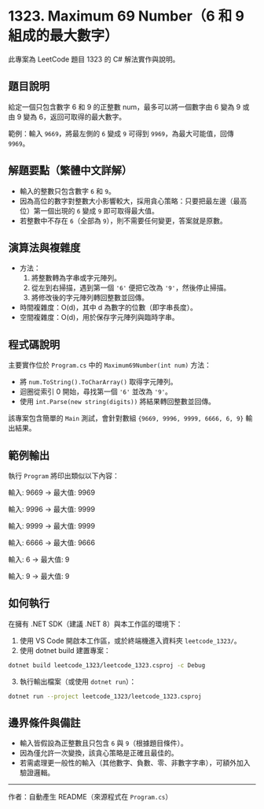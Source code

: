 # 1323. Maximum 69 Number（6 和 9 組成的最大數字）

此專案為 LeetCode 題目 1323 的 C# 解法實作與說明。

## 題目說明

給定一個只包含數字 6 和 9 的正整數 num，最多可以將一個數字由 6 變為 9 或由 9 變為 6，返回可取得的最大數字。

範例：輸入 `9669`，將最左側的 `6` 變成 `9` 可得到 `9969`，為最大可能值，回傳 `9969`。

## 解題要點（繁體中文詳解）

- 輸入的整數只包含數字 `6` 和 `9`。
- 因為高位的數字對整數大小影響較大，採用貪心策略：只要把最左邊（最高位）第一個出現的 `6` 變成 `9` 即可取得最大值。
- 若整數中不存在 `6`（全部為 `9`），則不需要任何變更，答案就是原數。

## 演算法與複雜度

- 方法：
  1. 將整數轉為字串或字元陣列。
  2. 從左到右掃描，遇到第一個 `'6'` 便把它改為 `'9'`，然後停止掃描。
  3. 將修改後的字元陣列轉回整數並回傳。
- 時間複雜度：O(d)，其中 d 為數字的位數（即字串長度）。
- 空間複雜度：O(d)，用於保存字元陣列與臨時字串。

## 程式碼說明

主要實作位於 `Program.cs` 中的 `Maximum69Number(int num)` 方法：

- 將 `num.ToString().ToCharArray()` 取得字元陣列。
- 迴圈從索引 0 開始，尋找第一個 `'6'` 並改為 `'9'`。
- 使用 `int.Parse(new string(digits))` 將結果轉回整數並回傳。

該專案包含簡單的 `Main` 測試，會針對數組 `{9669, 9996, 9999, 6666, 6, 9}` 輸出結果。

## 範例輸出

執行 `Program` 將印出類似以下內容：

輸入: 9669 -> 最大值: 9969

輸入: 9996 -> 最大值: 9999

輸入: 9999 -> 最大值: 9999

輸入: 6666 -> 最大值: 9666

輸入: 6 -> 最大值: 9

輸入: 9 -> 最大值: 9

## 如何執行

在擁有 .NET SDK（建議 .NET 8）與本工作區的環境下：

1. 使用 VS Code 開啟本工作區，或於終端機進入資料夾 `leetcode_1323/`。
2. 使用 dotnet build 建置專案：

```bash
dotnet build leetcode_1323/leetcode_1323.csproj -c Debug
```

3. 執行輸出檔案（或使用 `dotnet run`）：

```bash
dotnet run --project leetcode_1323/leetcode_1323.csproj
```

## 邊界條件與備註

- 輸入皆假設為正整數且只包含 `6` 與 `9`（根據題目條件）。
- 因為僅允許一次變換，該貪心策略是正確且最佳的。
- 若需處理更一般性的輸入（其他數字、負數、零、非數字字串），可額外加入驗證邏輯。

---

作者：自動產生 README（來源程式在 `Program.cs`）
